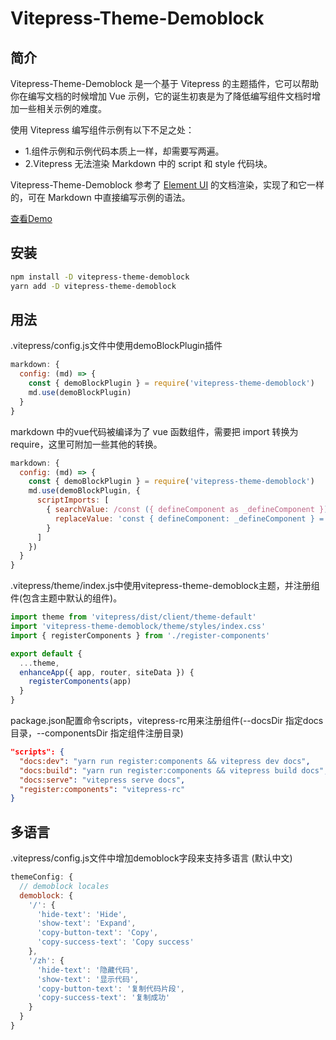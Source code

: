 # Vitepress-Theme-Demoblock

## 简介

Vitepress-Theme-Demoblock 是一个基于 Vitepress 的主题插件，它可以帮助你在编写文档的时候增加 Vue 示例，它的诞生初衷是为了降低编写组件文档时增加一些相关示例的难度。

使用 Vitepress 编写组件示例有以下不足之处：
  * 1.组件示例和示例代码本质上一样，却需要写两遍。
  * 2.Vitepress 无法渲染 Markdown 中的 script 和 style 代码块。

Vitepress-Theme-Demoblock 参考了 [Element UI](https://github.com/element-plus/element-plus) 的文档渲染，实现了和它一样的，可在 Markdown 中直接编写示例的语法。

[查看Demo](https://xinlei3166.github.io/vitepress-demo/)



## 安装

```bash
npm install -D vitepress-theme-demoblock
yarn add -D vitepress-theme-demoblock
```



## 用法

.vitepress/config.js文件中使用demoBlockPlugin插件

```js
markdown: {
  config: (md) => {
    const { demoBlockPlugin } = require('vitepress-theme-demoblock')
    md.use(demoBlockPlugin)
  }
}
```


markdown 中的vue代码被编译为了 vue 函数组件，需要把 import 转换为 require，这里可附加一些其他的转换。
```js
markdown: {
  config: (md) => {
    const { demoBlockPlugin } = require('vitepress-theme-demoblock')
    md.use(demoBlockPlugin, {
      scriptImports: [
        { searchValue: /const ({ defineComponent as _defineComponent }) = Vue/g,
          replaceValue: 'const { defineComponent: _defineComponent } = Vue'
        }
      ]
    })
  }
}
```


.vitepress/theme/index.js中使用vitepress-theme-demoblock主题，并注册组件(包含主题中默认的组件)。

```js
import theme from 'vitepress/dist/client/theme-default'
import 'vitepress-theme-demoblock/theme/styles/index.css'
import { registerComponents } from './register-components'

export default {
  ...theme,
  enhanceApp({ app, router, siteData }) {
    registerComponents(app)
  }
}
```



package.json配置命令scripts，vitepress-rc用来注册组件(--docsDir 指定docs目录，--componentsDir 指定组件注册目录)

```json
"scripts": {
  "docs:dev": "yarn run register:components && vitepress dev docs",
  "docs:build": "yarn run register:components && vitepress build docs",
  "docs:serve": "vitepress serve docs",
  "register:components": "vitepress-rc"
}
```



## 多语言

.vitepress/config.js文件中增加demoblock字段来支持多语言 (默认中文)

```js
themeConfig: {
  // demoblock locales
  demoblock: {
    '/': {
      'hide-text': 'Hide', 
      'show-text': 'Expand',
      'copy-button-text': 'Copy',
      'copy-success-text': 'Copy success'
    },
    '/zh': {
      'hide-text': '隐藏代码',
      'show-text': '显示代码',
      'copy-button-text': '复制代码片段',
      'copy-success-text': '复制成功'
    }
  }
}
```


